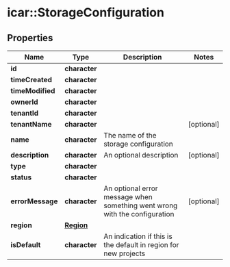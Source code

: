 # icar::StorageConfiguration


## Properties

Name | Type | Description | Notes
------------ | ------------- | ------------- | -------------
**id** | **character** |  | 
**timeCreated** | **character** |  | 
**timeModified** | **character** |  | 
**ownerId** | **character** |  | 
**tenantId** | **character** |  | 
**tenantName** | **character** |  | [optional] 
**name** | **character** | The name of the storage configuration | 
**description** | **character** | An optional description | [optional] 
**type** | **character** |  | 
**status** | **character** |  | 
**errorMessage** | **character** | An optional error message when something went wrong with the configuration | [optional] 
**region** | [**Region**](Region.md) |  | 
**isDefault** | **character** | An indication if this is the default in region for new projects | 


